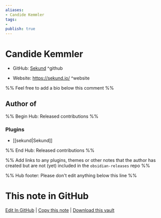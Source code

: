 ```yaml
---
aliases:
- Candide Kemmler
tags:
- 
publish: true
---
```


# Candide Kemmler

- GitHub: [Sekund](https://github.com/Sekund/) ^github
<!-- - Discord: `@` ^discord-->
- Website: <https://sekund.io/> ^website
<!-- - [[Publish sites|Publish site]]: ^publish-->

%% Feel free to add a bio below this comment %%


## Author of

%% Begin Hub: Released contributions %%
### Plugins
- [[sekund|Sekund]]

%% End Hub: Released contributions %%

%% Add links to any plugins, themes or other notes that the author has created but are not (yet) included in the `obsidian-releases` repo %%

<!--
### Unlisted plugins
-->

<!--
### Others
-->

<!--
## Sponsor this author

- [[GitHub sponsors]]: [Sponsor @Sekund on GitHub Sponsors](https://github.com/sponsors/Sekund) ^github-sponsor
- [[Buy me a coffee]]: ^buy-me-a-coffee
- [[PayPal]]: ^paypal
- [[Patreon]]: ^patreon

-->

<!--
## Follow this author

- [[YouTube Channels|On YouTube]]: ^youtube
- Twitter: ^twitter
- ...
-->

%% Hub footer: Please don't edit anything below this line %%

# This note in GitHub

<span class="git-footer">[Edit In GitHub](https://github.dev/obsidian-community/obsidian-hub/blob/main/01%20-%20Community/People/Sekund.md "git-hub-edit-note") | [Copy this note](https://raw.githubusercontent.com/obsidian-community/obsidian-hub/main/01%20-%20Community/People/Sekund.md "git-hub-copy-note") | [Download this vault](https://github.com/obsidian-community/obsidian-hub/archive/refs/heads/main.zip "git-hub-download-vault") </span>
